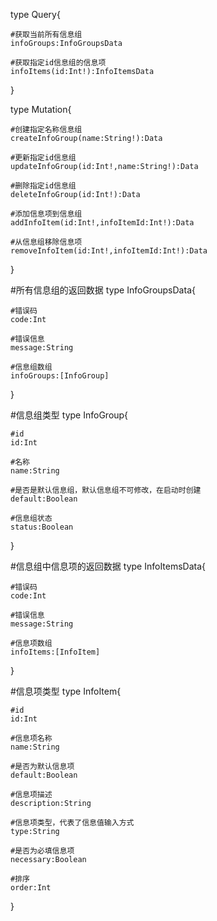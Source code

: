 
type Query{

    #获取当前所有信息组
    infoGroups:InfoGroupsData

    #获取指定id信息组的信息项
    infoItems(id:Int!):InfoItemsData

}

type Mutation{

    #创建指定名称信息组
    createInfoGroup(name:String!):Data

    #更新指定id信息组
    updateInfoGroup(id:Int!,name:String!):Data

    #删除指定id信息组
    deleteInfoGroup(id:Int!):Data

    #添加信息项到信息组
    addInfoItem(id:Int!,infoItemId:Int!):Data

    #从信息组移除信息项
    removeInfoItem(id:Int!,infoItemId:Int!):Data
}


#所有信息组的返回数据
type InfoGroupsData{

    #错误码
    code:Int

    #错误信息
    message:String

    #信息组数组
    infoGroups:[InfoGroup]
}

#信息组类型
type InfoGroup{

    #id
    id:Int

    #名称
    name:String

    #是否是默认信息组，默认信息组不可修改，在启动时创建
    default:Boolean

    #信息组状态
    status:Boolean
}

#信息组中信息项的返回数据
type InfoItemsData{

    #错误码
    code:Int

    #错误信息
    message:String

    #信息项数组
    infoItems:[InfoItem]
}

#信息项类型
type InfoItem{

    #id
    id:Int

    #信息项名称
    name:String

    #是否为默认信息项
    default:Boolean

    #信息项描述
    description:String

    #信息项类型，代表了信息值输入方式
    type:String

    #是否为必填信息项
    necessary:Boolean

    #排序
    order:Int
}
